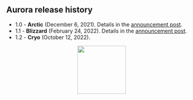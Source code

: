 ## Aurora release history

* 1.0 - **Arctic** (December 6, 2021). Details in the [announcement post](https://www.pushing-pixels.org/2021/12/07/aurora-1-0-0.html).
* 1.1 - **Blizzard** (February 24, 2022). Details in the [announcement post](https://www.pushing-pixels.org/2022/02/24/aurora-1-1-0.html).
* 1.2 - **Cryo** (October 12, 2022).

<p align="center">
<img src="https://raw.githubusercontent.com/kirill-grouchnikov/aurora/icicle/docs/images/logo/auroraicon-256.png" width="128" height="128" border=0>
</p>
